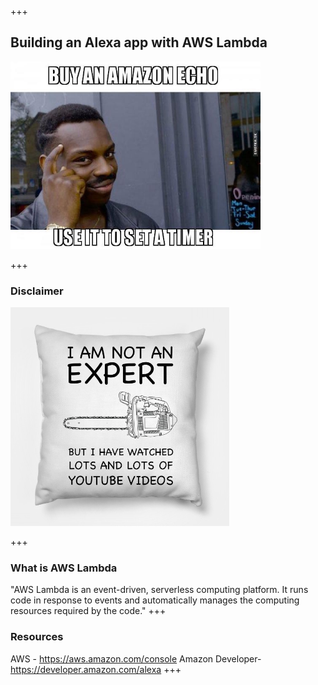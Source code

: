 +++
## Building an Alexa app with AWS Lambda
<img src="./assets/alexaHomePage.jpg" width="400" height="300"/>

+++

### Disclaimer
<img src="./assets/notAnExpert.jpg" width="350" height="350"/>

+++

### What is AWS Lambda
"AWS Lambda is an event-driven, serverless computing platform. It runs code in response to events and automatically manages the computing resources required by the code."
+++

### Resources
AWS - https://aws.amazon.com/console
Amazon Developer- https://developer.amazon.com/alexa
+++